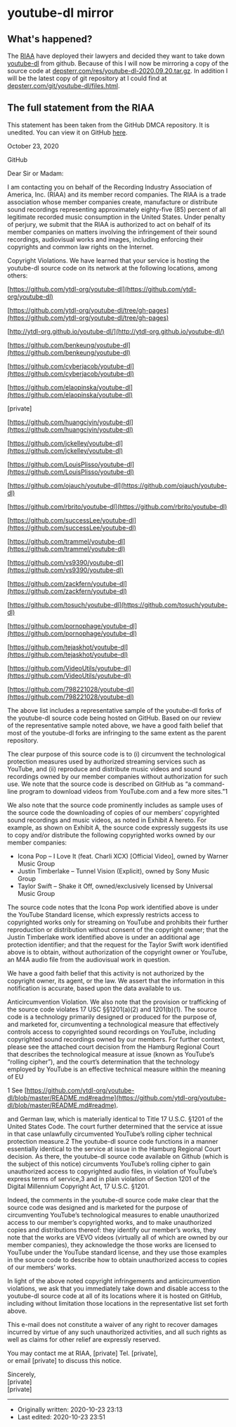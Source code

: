 # youtube-dl mirror

## What's happened?

The [RIAA](https://www.riaa.com/) have deployed their lawyers and decided they want to take down [youtube-dl](https://yt-dl.org/) from github. Because of this I will now be mirroring a copy of the source code at [depsterr.com/res/youtube-dl-2020.09.20.tar.gz](/res/youtube-dl-2020.09.20.tar.gz). In addition I will be the latest copy of git repository at I could find at [depsterr.com/git/youtube-dl/files.html](/git/youtube-dl/files.html).

## The full statement from the RIAA

This statement has been taken from the GitHub DMCA repository. It is unedited. You can view it on GitHub [here](https://github.com/github/dmca/blob/master/2020/10/2020-10-23-RIAA.md).

October 23, 2020 

GitHub

Dear Sir or Madam:

I am contacting you on behalf of the Recording Industry Association of America, Inc. (RIAA) and
its member record companies. The RIAA is a trade association whose member companies
create, manufacture or distribute sound recordings representing approximately eighty-five (85)
percent of all legitimate recorded music consumption in the United States. Under penalty of
perjury, we submit that the RIAA is authorized to act on behalf of its member companies on
matters involving the infringement of their sound recordings, audiovisual works and images,
including enforcing their copyrights and common law rights on the Internet.

Copyright Violations. We have learned that your service is hosting the youtube-dl source code
on its network at the following locations, among others:

[https://github.com/ytdl-org/youtube-dl](https://github.com/ytdl-org/youtube-dl)

[https://github.com/ytdl-org/youtube-dl/tree/gh-pages](https://github.com/ytdl-org/youtube-dl/tree/gh-pages)

[http://ytdl-org.github.io/youtube-dl/](http://ytdl-org.github.io/youtube-dl/)

[https://github.com/benkeung/youtube-dl](https://github.com/benkeung/youtube-dl)

[https://github.com/cyberjacob/youtube-dl](https://github.com/cyberjacob/youtube-dl)

[https://github.com/elaopinska/youtube-dl](https://github.com/elaopinska/youtube-dl)

[private]    

[https://github.com/huangciyin/youtube-dl](https://github.com/huangciyin/youtube-dl)

[https://github.com/jckelley/youtube-dl](https://github.com/jckelley/youtube-dl)

[https://github.com/LouisPlisso/youtube-dl](https://github.com/LouisPlisso/youtube-dl)

[https://github.com/ojauch/youtube-dl](https://github.com/ojauch/youtube-dl)

[https://github.com/rbrito/youtube-dl](https://github.com/rbrito/youtube-dl)

[https://github.com/successLee/youtube-dl](https://github.com/successLee/youtube-dl)

[https://github.com/trammel/youtube-dl](https://github.com/trammel/youtube-dl)

[https://github.com/vs9390/youtube-dl](https://github.com/vs9390/youtube-dl)

[https://github.com/zackfern/youtube-dl](https://github.com/zackfern/youtube-dl)

[https://github.com/tosuch/youtube-dl](https://github.com/tosuch/youtube-dl)

[https://github.com/pornophage/youtube-dl](https://github.com/pornophage/youtube-dl)

[https://github.com/tejaskhot/youtube-dl](https://github.com/tejaskhot/youtube-dl)

[https://github.com/VideoUtils/youtube-dl](https://github.com/VideoUtils/youtube-dl)

[https://github.com/798221028/youtube-dl](https://github.com/798221028/youtube-dl)

The above list includes a representative sample of the youtube-dl forks of the youtube-dl
source code being hosted on GitHub. Based on our review of the representative sample noted
above, we have a good faith belief that most of the youtube-dl forks are infringing to the same
extent as the parent repository.

The clear purpose of this source code is to (i) circumvent the technological protection measures
used by authorized streaming services such as YouTube, and (ii) reproduce and distribute music
videos and sound recordings owned by our member companies without authorization for such
use. We note that the source code is described on GitHub as “a command-line program to
download videos from YouTube.com and a few more sites.”1

We also note that the source
code prominently includes as sample uses of the source code the downloading of copies of our
members’ copyrighted sound recordings and music videos, as noted in Exhibit A hereto. For
example, as shown on Exhibit A, the source code expressly suggests its use to copy and/or
distribute the following copyrighted works owned by our member companies:

* Icona Pop – I Love It (feat. Charli XCX) [Official Video], owned by Warner Music Group  
* Justin Timberlake – Tunnel Vision (Explicit), owned by Sony Music Group  
* Taylor Swift – Shake it Off, owned/exclusively licensed by Universal Music Group

The source code notes that the Icona Pop work identified above is under the YouTube Standard
license, which expressly restricts access to copyrighted works only for streaming on YouTube
and prohibits their further reproduction or distribution without consent of the copyright owner;
that the Justin Timberlake work identified above is under an additional age protection
identifier; and that the request for the Taylor Swift work identified above is to obtain, without
authorization of the copyright owner or YouTube, an M4A audio file from the audiovisual work
in question.

We have a good faith belief that this activity is not authorized by the copyright owner, its agent,
or the law. We assert that the information in this notification is accurate, based upon the data
available to us.

Anticircumvention Violation. We also note that the provision or trafficking of the source code
violates 17 USC §§1201(a)(2) and 1201(b)(1). The source code is a technology primarily
designed or produced for the purpose of, and marketed for, circumventing a technological
measure that effectively controls access to copyrighted sound recordings on YouTube, including
copyrighted sound recordings owned by our members. For further context, please see the
attached court decision from the Hamburg Regional Court that describes the technological
measure at issue (known as YouTube’s “rolling cipher”), and the court’s determination that the
technology employed by YouTube is an effective technical measure within the meaning of EU

1
See [https://github.com/ytdl-org/youtube-dl/blob/master/README.md#readme](https://github.com/ytdl-org/youtube-dl/blob/master/README.md#readme).

and German law, which is materially identical to Title 17 U.S.C. §1201 of the United States
Code. The court further determined that the service at issue in that case unlawfully
circumvented YouTube’s rolling cipher technical protection measure.2
The youtube-dl source code functions in a manner essentially identical to the service at issue in
the Hamburg Regional Court decision. As there, the youtube-dl source code available on
Github (which is the subject of this notice) circumvents YouTube’s rolling cipher to gain
unauthorized access to copyrighted audio files, in violation of YouTube’s express terms of
service,3 and in plain violation of Section 1201 of the Digital Millennium Copyright Act, 17 U.S.C.
§1201.

Indeed, the comments in the youtube-dl source code make clear that the source code was
designed and is marketed for the purpose of circumventing YouTube’s technological measures
to enable unauthorized access to our member’s copyrighted works, and to make unauthorized
copies and distributions thereof: they identify our member’s works, they note that the works
are VEVO videos (virtually all of which are owned by our member companies), they
acknowledge the those works are licensed to YouTube under the YouTube standard license, and
they use those examples in the source code to describe how to obtain unauthorized access to
copies of our members’ works.

In light of the above noted copyright infringements and anticircumvention violations, we ask
that you immediately take down and disable access to the youtube-dl source code at all of its
locations where it is hosted on GitHub, including without limitation those locations in the
representative list set forth above.

This e-mail does not constitute a waiver of any right to recover damages incurred by virtue of
any such unauthorized activities, and all such rights as well as claims for other relief are
expressly reserved.

You may contact me at RIAA, [private] Tel. [private],  
or email [private] to discuss this notice.

Sincerely,  
[private]  
[private]

- - -

* Originally written: 2020-10-23 23:13
* Last edited: 2020-10-23 23:51
